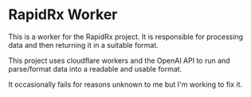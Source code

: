 # RapidRx Worker

This is a worker for the RapidRx project. It is responsible for processing data and then returning it in a suitable format.

This project uses cloudflare workers and the OpenAI API to run and parse/format data into a readable and usable format.

It occasionally fails for reasons unknown to me but I'm working to fix it.